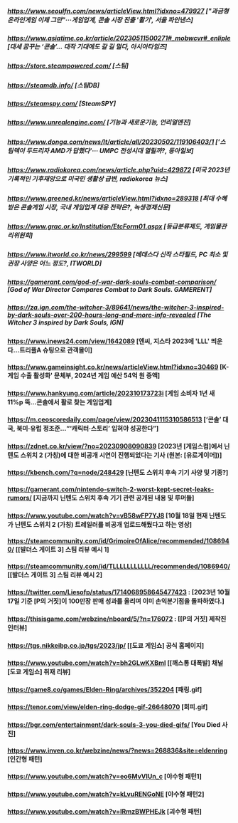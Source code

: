 ##### https://www.seoulfn.com/news/articleView.html?idxno=479927 ["과금형 온라인게임 이제 그만"···게임업계, 콘솔 시장 진출 '활기', 서울 파인낸스]
##### https://www.asiatime.co.kr/article/20230511500271#_mobwcvr#_enliple [대세 꿈꾸는 ‘콘솔’… 대작 기대에도 갈 길 멀다, 아시아타임즈]
##### https://store.steampowered.com/ [스팀]
##### https://steamdb.info/ [스팀DB]
##### https://steamspy.com/ [SteamSPY]
##### https://www.unrealengine.com/ [기능과 새로운기능, 언리얼엔진]
##### https://www.donga.com/news/It/article/all/20230502/119106403/1 ['스팀덱이 두드리자 AMD가 답했다'··· UMPC 전성시대 열릴까?, 동아일보]
##### https://www.radiokorea.com/news/article.php?uid=429872 [미국 2023년 기록적인 기후재앙으로 미국민 생활상 급변, radiokorea 뉴스]
##### https://www.greened.kr/news/articleView.html?idxno=289318 [최대 수혜 받은 콘솔게임 시장, 국내 게임업계 대응 전략은?, 녹생경제신문]
##### https://www.grac.or.kr/Institution/EtcForm01.aspx [등급분류제도, 게임물관리위원회]
##### https://www.itworld.co.kr/news/299599 [베데스다 신작 스타필드, PC 최소 및 권장 사양은 어느 정도?, ITWORLD]
##### https://gamerant.com/god-of-war-dark-souls-combat-comparison/ [God of War Director Compares Combat to Dark Souls. GAMERENT]
##### https://za.ign.com/the-witcher-3/89641/news/the-witcher-3-inspired-by-dark-souls-over-200-hours-long-and-more-info-revealed [The Witcher 3 inspired by Dark Souls, IGN]

#### https://www.inews24.com/view/1642089 [엔씨, 지스타 2023에 'LLL' 띄운다…트리플A 슈팅으로 관객몰이]
#### https://www.gameinsight.co.kr/news/articleView.html?idxno=30469 [K-게임 수출 활성화' 문체부, 2024년 게임 예산 54억 원 증액]
#### https://www.hankyung.com/article/202310173723i [게임 소비자 1년 새 11%p 뚝…콘솔에서 활로 찾는 게임업계]
#### https://m.ceoscoredaily.com/page/view/2023041115310586513 [‘콘솔’ 대국, 북미·유럽 정조준…“‘캐릭터·스토리’ 입혀야 성공한다”]

#### https://zdnet.co.kr/view/?no=20230908090839 [2023년 [게임스컴]에서 닌텐도 스위치 2 (가칭)에 대한 비공개 시연이 진행되었다는 기사 (원본: [유로게이머])]
#### https://kbench.com/?q=node/248429 [닌텐도 스위치 후속 기기 사양 및 기종?]
#### https://gamerant.com/nintendo-switch-2-worst-kept-secret-leaks-rumors/ [지금까지 닌텐도 스위치 후속 기기 관련 공개된 내용 및 루머들]
#### https://www.youtube.com/watch?v=vB58wFP7YJ8 [10월 18일 현재 닌텐도가 닌텐도 스위치 2 (가칭) 트레일러를 비공개 업로드해뒀다고 하는 영상]

#### https://steamcommunity.com/id/GrimoireOfAlice/recommended/1086940/ [[발더스 게이트 3] 스팀 리뷰 예시 1]
#### https://steamcommunity.com/id/TLLLLLLLLLLL/recommended/1086940/ [[발더스 게이트 3] 스팀 리뷰 예시 2]

#### https://twitter.com/Liesofp/status/1714068958645477423 : [2023년 10월 17일 기준 [P의 거짓]이 100만장 판매 성과를 올리며 이미 손익분기점을 돌파하였다.] 
####  https://thisisgame.com/webzine/nboard/5/?n=176072 : [[P의 거짓] 제작진 인터뷰]

#### https://tgs.nikkeibp.co.jp/tgs/2023/jp/ [[도쿄 게임쇼] 공식 홈페이지]
#### https://www.youtube.com/watch?v=bh2GLwKXBmI [[깨스통 대폭발] 채널 [도쿄 게임쇼] 취재 리뷰]

#### https://game8.co/games/Elden-Ring/archives/352204 [패링.gif]
#### https://tenor.com/view/elden-ring-dodge-gif-26648070 [회피.gif]
#### https://bgr.com/entertainment/dark-souls-3-you-died-gifs/ [You Died 사진]
#### https://www.inven.co.kr/webzine/news/?news=268836&site=eldenring [인간형 패턴]
#### https://www.youtube.com/watch?v=eo6MvVIUn_c [야수형 패턴1]
#### https://www.youtube.com/watch?v=kLvuRENGoNE [야수형 패턴2]
#### https://www.youtube.com/watch?v=lRmzBWPHEJk [괴수형 패턴]
